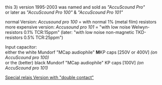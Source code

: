 this 3) version 1995-2003 was named and sold as *\"AccuScound Pro\"*  
or later as *\"AccuScound Pro 100\"* & *\"AccuScound Pro 101\"*  
  
normal Version: *Accusound pro 100* = with normal 1% (metal film) resistors  
more expensive version: *Accusound pro 101* = \"with low noise Welwyn-resistors 0.1% TCR:15ppm\" (later: \"with low noise non-magnetic TKD-resistors 0.5% TCR:25ppm\")  
  
Input capacitor:  
either the white Mundorf \"MCap audiophile\" **M**KP caps [250V or 400V] *(on AccuScound pro 100)*  
or the (better) black Mundorf \"MCap audiophile\" KP caps [100V] *(on AccuScound pro 101)*  
  
[Special relais Version with "double contact"](https://github.com/analoghifi/Thel-AccuSound-100/tree/main/docs/components%20datasheets/special%20relay%20version%201995-2003)
